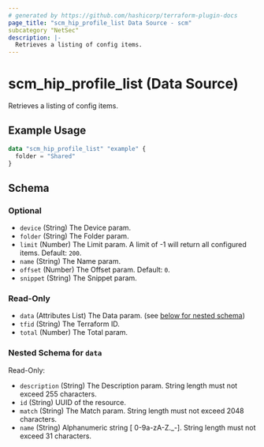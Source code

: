 ```yaml
---
# generated by https://github.com/hashicorp/terraform-plugin-docs
page_title: "scm_hip_profile_list Data Source - scm"
subcategory "NetSec"
description: |-
  Retrieves a listing of config items.
---
```


# scm_hip_profile_list (Data Source)

Retrieves a listing of config items.

## Example Usage

```terraform
data "scm_hip_profile_list" "example" {
  folder = "Shared"
}
```

<!-- schema generated by tfplugindocs -->
## Schema

### Optional

- `device` (String) The Device param.
- `folder` (String) The Folder param.
- `limit` (Number) The Limit param. A limit of -1 will return all configured items. Default: `200`.
- `name` (String) The Name param.
- `offset` (Number) The Offset param. Default: `0`.
- `snippet` (String) The Snippet param.

### Read-Only

- `data` (Attributes List) The Data param. (see [below for nested schema](#nestedatt--data))
- `tfid` (String) The Terraform ID.
- `total` (Number) The Total param.

<a id="nestedatt--data"></a>
### Nested Schema for `data`

Read-Only:

- `description` (String) The Description param. String length must not exceed 255 characters.
- `id` (String) UUID of the resource.
- `match` (String) The Match param. String length must not exceed 2048 characters.
- `name` (String) Alphanumeric string [ 0-9a-zA-Z._-]. String length must not exceed 31 characters.
